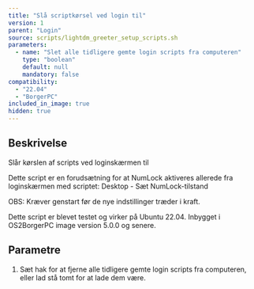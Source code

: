 ```yaml
---
title: "Slå scriptkørsel ved login til"
version: 1
parent: "Login"
source: scripts/lightdm_greeter_setup_scripts.sh
parameters:
  - name: "Slet alle tidligere gemte login scripts fra computeren"
    type: "boolean"
    default: null
    mandatory: false
compatibility:  
  - "22.04"
  - "BorgerPC"
included_in_image: true
hidden: true
---
```


## Beskrivelse
Slår kørslen af scripts ved loginskærmen til 

Dette script er en forudsætning for at NumLock aktiveres allerede fra loginskærmen med scriptet:
Desktop - Sæt NumLock-tilstand

OBS: Kræver genstart før de nye indstillinger træder i kraft.

Dette script er blevet testet og virker på Ubuntu 22.04.
Inbygget i OS2BorgerPC image version 5.0.0 og senere.

## Parametre
1. Sæt hak for at fjerne alle tidligere gemte login scripts fra computeren, eller lad stå tomt for at lade dem være.
